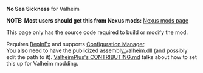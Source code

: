 **No Sea Sickness** for Valheim

**NOTE: Most users should get this from Nexus mods:**
[Nexus mods page](https://www.nexusmods.com/valheim/mods/635)

This page only has the source code required to build or modify the mod.

Requires [BepInEx](https://valheim.thunderstore.io/package/denikson/BepInExPack_Valheim/) and supports [Configuration Manager](https://github.com/BepInEx/BepInEx.ConfigurationManager/releases).  
You also need to have the publicized assembly\_valheim.dll (and possibly edit the path to it). [ValheimPlus's CONTRIBUTING.md](https://github.com/valheimPlus/ValheimPlus/blob/development/CONTRIBUTING.md) talks about how to set this up for Valheim modding.
